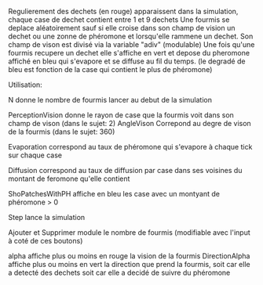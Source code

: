 Regulierement des dechets (en rouge) apparaissent dans la simulation, chaque case de dechet contient entre 1 et 9 dechets
Une fourmis se deplace aléatoirement sauf si elle croise dans son champ de vision un dechet ou une zonne de phéromone et lorsqu'elle rammene un dechet.
Son champ de vison est divisé via la variable "adiv" (modulable)
Une fois qu'une fourmis recupere un dechet elle s'affiche en vert et depose du pheromone affiché en bleu qui s'evapore et se diffuse au fil du temps. (le degradé de bleu est fonction de la case qui contient le plus de phéromone)


Utilisation:

N donne le nombre de fourmis lancer au debut de la simulation

PerceptionVision donne le rayon de case que la fourmis voit dans son champ de vison (dans le sujet: 2)
AngleVison Correpond au degre de vison de la fourmis (dans le sujet: 360)


Evaporation correspond au taux de phéromone qui s'evapore à chaque tick sur chaque case

Diffusion correspond au taux de diffusion par case dans ses voisines du montant de feromone qu'elle contient

ShoPatchesWithPH affiche en bleu les case avec un montyant de phéromone > 0

Step lance la simulation

Ajouter et Supprimer module le nombre de fourmis (modifiable avec l'input à coté de ces boutons)

alpha affiche plus ou moins en rouge la vision de la fourmis
DirectionAlpha affiche plus ou moins en vert la direction que prend la fourmis, soit car elle a detecté des dechets soit car elle a decidé de suivre du phéromone

